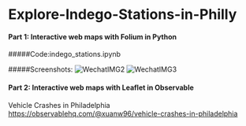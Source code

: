 # Explore-Indego-Stations-in-Philly

#### Part 1: Interactive web maps with Folium in Python
#####Code:indego_stations.ipynb

#####Screenshots:
![WechatIMG2](https://user-images.githubusercontent.com/43478394/62074768-76de9e80-b211-11e9-8b50-1a4eb1d2a466.jpeg)
![WechatIMG3](https://user-images.githubusercontent.com/43478394/62074813-8eb62280-b211-11e9-8c10-4e765b646a01.jpeg)
#### Part 2: Interactive web maps with Leaflet in Observable
Vehicle Crashes in Philadelphia
https://observablehq.com/@xuanw96/vehicle-crashes-in-philadelphia
